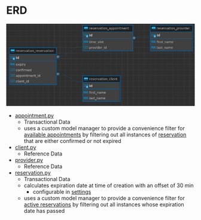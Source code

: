 # ERD
![ERD.png](ERD.png)

* [appointment.py](appointment.py)
    - Transactional Data
    - uses a custom model manager to provide a convenience filter for [available appointments](appointment.py#L17) by filtering out all instances of [reservation](reservation.py#L30) that are either confirmed or not expired
* [client.py](client.py)
    - Reference Data
* [provider.py](provider.py)
    - Reference Data
* [reservation.py](reservation.py)
    - Transactional Data
    - calculates expiration date at time of creation with an offset of 30 min
        * configurable in [settings](../../settings/__init__.py#L82)
    - uses a custom model manager to provide a convenience filter for [active reservations](reservation.py#15) by filtering out all instances whose expiration date has passed
